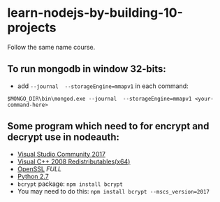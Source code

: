 # learn-nodejs-by-building-10-projects
Follow the same name course.

## To run mongodb in window 32-bits:
- add `--journal  --storageEngine=mmapv1` in each command: 
```
$MONGO_DIR\bin\mongod.exe --journal  --storageEngine=mmapv1 <your-command-here>
```

## Some program which need to for encrypt and decrypt use in nodeauth:
- [Visual Studio Community 2017]
- [Visual C++ 2008 Redistributables(x64)]
- [OpenSSL] *FULL*
- [Python 2.7]
- `bcrypt` package: `npm install bcrypt`
- You may need to do this: `npm install bcrypt --mscs_version=2017`

[Visual Studio Community 2017]: <https://www.visualstudio.com/en-us/downloads/>
[Visual C++ 2008 Redistributables(x64)]: <https://www.microsoft.com/en-us/download/details.aspx?id=15336>
[OpenSSL]: <http://slproweb.com/products/Win32OpenSSL.html>
[Python 2.7]: <https://www.python.org/downloads/>

